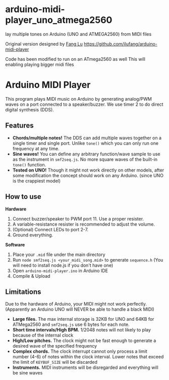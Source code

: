 # arduino-midi-player_uno_atmega2560
lay multiple tones on Arduino (UNO and ATMEGA2560) from MIDI files

Original version designed by [Fang Lu](https://github.com/ilufang)
https://github.com/ilufang/arduino-midi-player

Code has been modified to run on an ATmega2560 as well
This will enabling playing bigger midi files


Arduino MIDI Player
===================

This program plays MIDI music on Arduino by generating analog/PWM waves on a port connected to a speaker/buzzer. We use timer 2 to do direct digital synthesis (DDS).

Features
--------

- **Chords/multiple notes!** The DDS can add multiple waves together on a single timer and single port. Unlike `tone()` which you can only run one frequency at any time.
- **Sine waves!** You can define any arbitrary function/wave sample to use as the instrument in `smf2seq.js`. No more square waves of the built-in `tone()` function.
- **Tested on UNO!** Though it might not work directly on other models, after some modification the concept should work on any Arduino. (since UNO is the crappiest model)


How to use
----------

**Hardware**

1. Connect buzzer/speaker to PWM port 11. Use a proper resister.
2. A variable-resistance resister is recommended to adjust the volume.
3. (Optional) Connect LEDs to port 2-7.
4. Ground everything.

**Software**

1. Place your `.mid` file under the main directory
2. Run `node smf2seq.js <your_midi_song.mid>` to generate `sequence.h` (You will need to install node.js if you don't have one)
3. Open `arduino-midi-player.ino` in Arduino IDE
4. Compile & Upload

Limitations
-----------

Due to the hardware of Arduino, your MIDI might not work perfectly. (Apparently an Arduino UNO will NEVER be able to handle a black MIDI)

- **Large files.** The max internal storage is 32KB for UNO and 64KB for ATMega2560 and `smf2seq.js` use 6 bytes for each note.
- **Short time intervals/High BPM.** 1/2048 notes will not likely to play because of the internal clock
- **High/Low pitches.** The clock might not be fast enough to generate a desired wave of the specified frequency
- **Complex chords.** The clock interrupt cannot only process a limit number (4-6) of notes within the clock interval. Lower notes that exceed the limit of `KEYBUF_SIZE` will be discarded
- **Instruments.** MIDI instruments will be disregarded and everything will be sine waves

